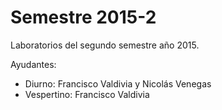 Semestre 2015-2
===============

Laboratorios del segundo semestre año 2015.

Ayudantes:

- Diurno: Francisco Valdivia y Nicolás Venegas
- Vespertino: Francisco Valdivia
